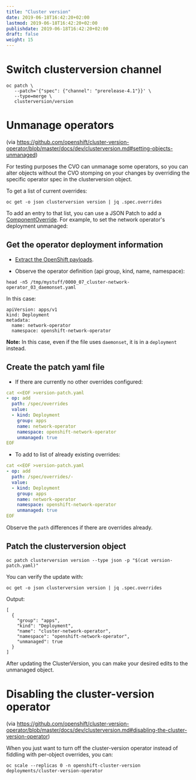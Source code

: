 ```yaml
---
title: "Cluster version"
date: 2019-06-18T16:42:20+02:00
lastmod: 2019-06-18T16:42:20+02:00
publishdate: 2019-06-18T16:42:20+02:00
draft: false
weight: 15
---
```


# Switch clusterversion channel

```
oc patch \
   --patch='{"spec": {"channel": "prerelease-4.1"}}' \
   --type=merge \
   clusterversion/version
```

# Unmanage operators

(via https://github.com/openshift/cluster-version-operator/blob/master/docs/dev/clusterversion.md#setting-objects-unmanaged)

For testing purposes the CVO can unmanage some operators, so you can alter
objects without the CVO stomping on your changes by overriding the specific
operator spec in the clusterversion object.

To get a list of current overrides:

```
oc get -o json clusterversion version | jq .spec.overrides
```

To add an entry to that list, you can use a JSON Patch to add a [ComponentOverride](https://godoc.org/github.com/openshift/api/config/v1#ComponentOverride). For example, to set the network operator's deployment unmanaged:

## Get the operator deployment information

* [Extract the OpenShift payloads](oc/#extract-the-openshift-payloads-aka-files-assets-etc).

* Observe the operator definition (api group, kind, name, namespace):

```
head -n5 /tmp/mystuff/0000_07_cluster-network-operator_03_daemonset.yaml
```

In this case:

```
apiVersion: apps/v1
kind: Deployment
metadata:
  name: network-operator
  namespace: openshift-network-operator
```

**Note:** In this case, even if the file uses `daemonset`, it is in a `deployment` instead.

## Create the patch yaml file

* If there are currently no other overrides configured:

```yaml
cat <<EOF >version-patch.yaml
- op: add
  path: /spec/overrides
  value:
  - kind: Deployment
    group: apps
    name: network-operator
    namespace: openshift-network-operator
    unmanaged: true
EOF
```

* To add to list of already existing overrides:

```yaml
cat <<EOF >version-patch.yaml
- op: add
  path: /spec/overrides/-
  value:
  - kind: Deployment
    group: apps
    name: network-operator
    namespace: openshift-network-operator
    unmanaged: true
EOF
```

Observe the `path` differences if there are overrides already.

## Patch the clusterversion object

```
oc patch clusterversion version --type json -p "$(cat version-patch.yaml)"
```

You can verify the update with:

```
oc get -o json clusterversion version | jq .spec.overrides
```

Output:

```
[
  {
    "group": "apps",
    "kind": "Deployment",
    "name": "cluster-network-operator",
    "namespace": "openshift-network-operator",
    "unmanaged": true
  }
]
```

After updating the ClusterVersion, you can make your desired edits to the unmanaged object.


# Disabling the cluster-version operator
(via https://github.com/openshift/cluster-version-operator/blob/master/docs/dev/clusterversion.md#disabling-the-cluster-version-operator)

When you just want to turn off the cluster-version operator instead of fiddling with per-object overrides, you can:

```
oc scale --replicas 0 -n openshift-cluster-version deployments/cluster-version-operator
```
